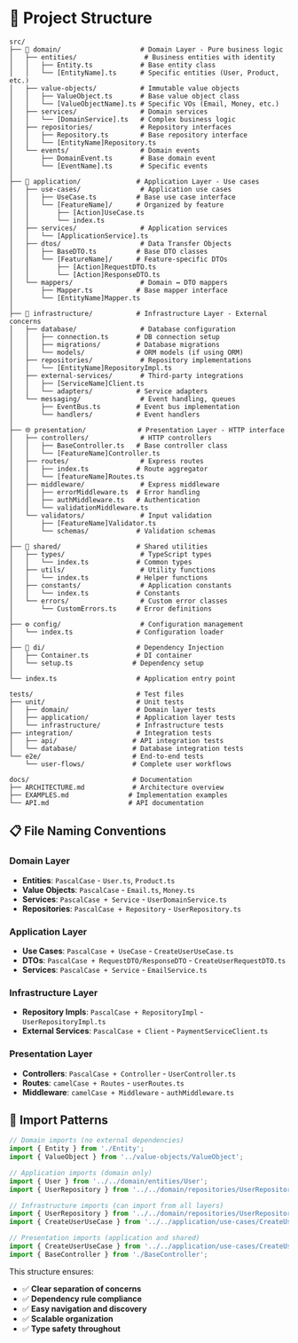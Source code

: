 # 📁 Project Structure

```
src/
├── 🎯 domain/                    # Domain Layer - Pure business logic
│   ├── entities/                 # Business entities with identity
│   │   ├── Entity.ts            # Base entity class
│   │   └── [EntityName].ts      # Specific entities (User, Product, etc.)
│   ├── value-objects/           # Immutable value objects
│   │   ├── ValueObject.ts       # Base value object class
│   │   └── [ValueObjectName].ts # Specific VOs (Email, Money, etc.)
│   ├── services/                # Domain services
│   │   └── [DomainService].ts   # Complex business logic
│   ├── repositories/            # Repository interfaces
│   │   ├── Repository.ts        # Base repository interface
│   │   └── [EntityName]Repository.ts
│   └── events/                  # Domain events
│       ├── DomainEvent.ts       # Base domain event
│       └── [EventName].ts       # Specific events
│
├── 🚀 application/              # Application Layer - Use cases
│   ├── use-cases/               # Application use cases
│   │   ├── UseCase.ts          # Base use case interface
│   │   └── [FeatureName]/      # Organized by feature
│   │       ├── [Action]UseCase.ts
│   │       └── index.ts
│   ├── services/                # Application services
│   │   └── [ApplicationService].ts
│   ├── dtos/                    # Data Transfer Objects
│   │   ├── BaseDTO.ts          # Base DTO classes
│   │   └── [FeatureName]/      # Feature-specific DTOs
│   │       ├── [Action]RequestDTO.ts
│   │       └── [Action]ResponseDTO.ts
│   └── mappers/                 # Domain ↔ DTO mappers
│       ├── Mapper.ts           # Base mapper interface
│       └── [EntityName]Mapper.ts
│
├── 🔧 infrastructure/           # Infrastructure Layer - External concerns
│   ├── database/                # Database configuration
│   │   ├── connection.ts       # DB connection setup
│   │   ├── migrations/         # Database migrations
│   │   └── models/             # ORM models (if using ORM)
│   ├── repositories/            # Repository implementations
│   │   └── [EntityName]RepositoryImpl.ts
│   ├── external-services/       # Third-party integrations
│   │   ├── [ServiceName]Client.ts
│   │   └── adapters/           # Service adapters
│   └── messaging/               # Event handling, queues
│       ├── EventBus.ts         # Event bus implementation
│       └── handlers/           # Event handlers
│
├── 🌐 presentation/             # Presentation Layer - HTTP interface
│   ├── controllers/             # HTTP controllers
│   │   ├── BaseController.ts   # Base controller class
│   │   └── [FeatureName]Controller.ts
│   ├── routes/                  # Express routes
│   │   ├── index.ts            # Route aggregator
│   │   └── [featureName]Routes.ts
│   ├── middleware/              # Express middleware
│   │   ├── errorMiddleware.ts  # Error handling
│   │   ├── authMiddleware.ts   # Authentication
│   │   └── validationMiddleware.ts
│   └── validators/              # Input validation
│       ├── [FeatureName]Validator.ts
│       └── schemas/            # Validation schemas
│
├── 🔄 shared/                   # Shared utilities
│   ├── types/                   # TypeScript types
│   │   └── index.ts            # Common types
│   ├── utils/                   # Utility functions
│   │   └── index.ts            # Helper functions
│   ├── constants/               # Application constants
│   │   └── index.ts            # Constants
│   └── errors/                  # Custom error classes
│       └── CustomErrors.ts     # Error definitions
│
├── ⚙️ config/                    # Configuration management
│   └── index.ts                # Configuration loader
│
├── 💉 di/                       # Dependency Injection
│   ├── Container.ts            # DI container
│   └── setup.ts               # Dependency setup
│
└── index.ts                    # Application entry point

tests/                          # Test files
├── unit/                       # Unit tests
│   ├── domain/                 # Domain layer tests
│   ├── application/            # Application layer tests
│   └── infrastructure/         # Infrastructure tests
├── integration/                # Integration tests
│   ├── api/                   # API integration tests
│   └── database/              # Database integration tests
└── e2e/                       # End-to-end tests
    └── user-flows/            # Complete user workflows

docs/                          # Documentation
├── ARCHITECTURE.md            # Architecture overview
├── EXAMPLES.md               # Implementation examples
└── API.md                    # API documentation
```

## 📋 File Naming Conventions

### Domain Layer
- **Entities**: `PascalCase` - `User.ts`, `Product.ts`
- **Value Objects**: `PascalCase` - `Email.ts`, `Money.ts`
- **Services**: `PascalCase + Service` - `UserDomainService.ts`
- **Repositories**: `PascalCase + Repository` - `UserRepository.ts`

### Application Layer
- **Use Cases**: `PascalCase + UseCase` - `CreateUserUseCase.ts`
- **DTOs**: `PascalCase + RequestDTO/ResponseDTO` - `CreateUserRequestDTO.ts`
- **Services**: `PascalCase + Service` - `EmailService.ts`

### Infrastructure Layer
- **Repository Impls**: `PascalCase + RepositoryImpl` - `UserRepositoryImpl.ts`
- **External Services**: `PascalCase + Client` - `PaymentServiceClient.ts`

### Presentation Layer
- **Controllers**: `PascalCase + Controller` - `UserController.ts`
- **Routes**: `camelCase + Routes` - `userRoutes.ts`
- **Middleware**: `camelCase + Middleware` - `authMiddleware.ts`

## 🔗 Import Patterns

```typescript
// Domain imports (no external dependencies)
import { Entity } from './Entity';
import { ValueObject } from '../value-objects/ValueObject';

// Application imports (domain only)
import { User } from '../../domain/entities/User';
import { UserRepository } from '../../domain/repositories/UserRepository';

// Infrastructure imports (can import from all layers)
import { UserRepository } from '../../domain/repositories/UserRepository';
import { CreateUserUseCase } from '../../application/use-cases/CreateUserUseCase';

// Presentation imports (application and shared)
import { CreateUserUseCase } from '../../application/use-cases/CreateUserUseCase';
import { BaseController } from './BaseController';
```

This structure ensures:
- ✅ **Clear separation of concerns**
- ✅ **Dependency rule compliance** 
- ✅ **Easy navigation and discovery**
- ✅ **Scalable organization**
- ✅ **Type safety throughout**
